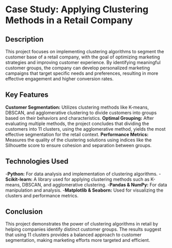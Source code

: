 # **Case Study: Applying Clustering Methods in a Retail Company**

## **Description**
This project focuses on implementing clustering algorithms to segment the customer base of a retail company, with the goal of optimizing marketing strategies and improving customer experience. By identifying meaningful customer groups, the company can develop personalized marketing campaigns that target specific needs and preferences, resulting in more effective engagement and higher conversion rates.

## **Key Features**
**Customer Segmentation:** Utilizes clustering methods like K-means, DBSCAN, and agglomerative clustering to divide customers into groups based on their behaviors and characteristics.
**Optimal Grouping:** After evaluating multiple methods, the project concludes that dividing the customers into 11 clusters, using the agglomerative method, yields the most effective segmentation for the retail context.
**Performance Metrics:** Measures the quality of the clustering solutions using indices like the Silhouette score to ensure cohesion and separation between groups.

## **Technologies Used**
-**Python:** For data analysis and implementation of clustering algorithms.
-**Scikit-learn:** A library used for applying clustering methods such as K-means, DBSCAN, and agglomerative clustering.
-**Pandas & NumPy:** For data manipulation and analysis.
-**Matplotlib & Seaborn:** Used for visualizing the clusters and performance metrics.

## **Conclusion**
This project demonstrates the power of clustering algorithms in retail by helping companies identify distinct customer groups. The results suggest that using 11 clusters provides a balanced approach to customer segmentation, making marketing efforts more targeted and efficient.
